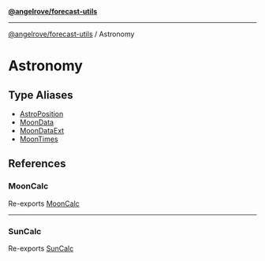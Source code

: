 [**@angelrove/forecast-utils**](../README.md)

***

[@angelrove/forecast-utils](../README.md) / Astronomy

# Astronomy

## Type Aliases

- [AstroPosition](type-aliases/AstroPosition.md)
- [MoonData](type-aliases/MoonData.md)
- [MoonDataExt](type-aliases/MoonDataExt.md)
- [MoonTimes](type-aliases/MoonTimes.md)

## References

### MoonCalc

Re-exports [MoonCalc](../index/variables/MoonCalc.md)

***

### SunCalc

Re-exports [SunCalc](../index/variables/SunCalc.md)
